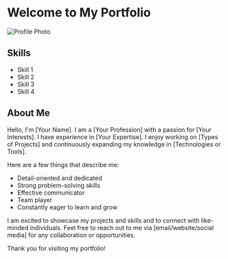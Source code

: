 # Welcome to My Portfolio

![Profile Photo](![Schoolcraft_County_Courthouse_(Manistique)](https://github.com/Monoclinous/Monoclinous/assets/147448648/cac1e654-824e-4c1b-a612-47e9eefe1463)
)

## Skills

- Skill 1
- Skill 2
- Skill 3
- Skill 4

## About Me

Hello, I'm [Your Name]. I am a [Your Profession] with a passion for [Your Interests]. I have experience in [Your Expertise]. I enjoy working on [Types of Projects] and continuously expanding my knowledge in [Technologies or Tools].

Here are a few things that describe me:

- Detail-oriented and dedicated
- Strong problem-solving skills
- Effective communicator
- Team player
- Constantly eager to learn and grow

I am excited to showcase my projects and skills and to connect with like-minded individuals. Feel free to reach out to me via [email/website/social media] for any collaboration or opportunities.

Thank you for visiting my portfolio!
